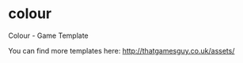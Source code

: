 # colour
Colour - Game Template

You can find more templates here: http://thatgamesguy.co.uk/assets/
